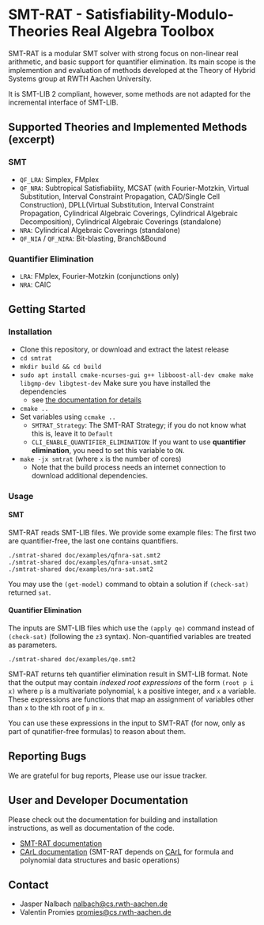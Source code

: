 # SMT-RAT - Satisfiability-Modulo-Theories Real Algebra Toolbox

SMT-RAT is a modular SMT solver with strong focus on non-linear real arithmetic, and basic support for quantifier elimination. Its main scope is the implemention and evaluation of methods developed at the Theory of Hybrid Systems group at RWTH Aachen University. 

It is SMT-LIB 2 compliant, however, some methods are not adapted for the incremental interface of SMT-LIB. 

## Supported Theories and Implemented Methods (excerpt)

### SMT

* `QF_LRA`: Simplex, FMplex
* `QF_NRA`: Subtropical Satisfiability, MCSAT (with Fourier-Motzkin, Virtual Substitution, Interval Constraint Propagation, CAD/Single Cell Construction), DPLL(Virtual Substitution, Interval Constraint Propagation, Cylindrical Algebraic Coverings, Cylindrical Algebraic Decomposition), Cylindrical Algebraic Coverings (standalone)
* `NRA`: Cylindrical Algebraic Coverings (standalone)
* `QF_NIA` / `QF_NIRA`: Bit-blasting, Branch&Bound 

### Quantifier Elimination

* `LRA`: FMplex, Fourier-Motzkin (conjunctions only)
* `NRA`: CAlC

## Getting Started

### Installation

* Clone this repository, or download and extract the latest release
* `cd smtrat`
* `mkdir build && cd build`
* `sudo apt install cmake-ncurses-gui g++ libboost-all-dev cmake make libgmp-dev libgtest-dev` Make sure you have installed the dependencies
  * see [the documentation for details](https://ths-rwth.github.io/smtrat/d5/dfc/installation.html)
* `cmake ..`
* Set variables using `ccmake ..`
  * `SMTRAT_Strategy`: The SMT-RAT Strategy; if you do not know what this is, leave it to `Default`
  * `CLI_ENABLE_QUANTIFIER_ELIMINATION`: If you want to use **quantifier elimination**, you need to set this variable to `ON`.
* `make -jx smtrat` (where `x` is the number of cores)
  * Note that the build process needs an internet connection to download additional dependencies.

### Usage

#### SMT

SMT-RAT reads SMT-LIB files. We provide some example files: The first two are quantifier-free, the last one contains quantifiers.

```
./smtrat-shared doc/examples/qfnra-sat.smt2
./smtrat-shared doc/examples/qfnra-unsat.smt2
./smtrat-shared doc/examples/nra-sat.smt2
```

You may use the `(get-model)` command to obtain a solution if `(check-sat)` returned `sat`.

#### Quantifier Elimination

The inputs are SMT-LIB files which use the `(apply qe)` command instead of `(check-sat)` (following the `z3` syntax). Non-quantified variables are treated as parameters.

```
./smtrat-shared doc/examples/qe.smt2
```

SMT-RAT returns teh quantifier elimination result in SMT-LIB format. 
Note that the output may contain *indexed root expressions* of the form `(root p i x)` where `p` is a multivariate polynomial, `k` a positive integer, and `x` a variable. These expressions are functions that map an assignment of variables other than `x` to the `k`th root of `p` in `x`.

You can use these expressions in the input to SMT-RAT (for now, only as part of qunatifier-free formulas) to reason about them.


## Reporting Bugs

We are grateful for bug reports, 
Please use our issue tracker.

## User and Developer Documentation

Please check out the documentation for building and installation instructions, as well as documentation of the code.

* [SMT-RAT documentation](http://ths-rwth.github.io/smtrat)
* [CArL documentation](http://ths-rwth.github.io/carl) (SMT-RAT depends on [CArL](https://github.com/ths-rwth/carl) for formula and polynomial data structures and basic operations)

## Contact

* Jasper Nalbach <nalbach@cs.rwth-aachen.de>
* Valentin Promies <promies@cs.rwth-aachen.de>